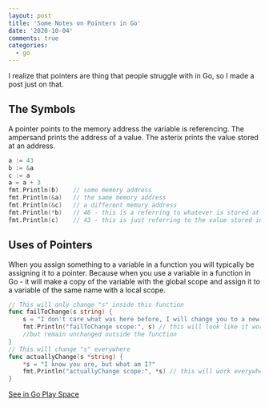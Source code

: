 ```yaml
---
layout: post
title: 'Some Notes on Pointers in Go'
date: '2020-10-04'
comments: true
categories:
  - go
---
```


I realize that pointers are thing that people struggle with in Go, so I made a post just on that.

## The Symbols

A pointer points to the memory address the variable is referencing. 
The ampersand prints the address of a value. The asterix prints the value stored at an address.

```go
a := 43
b := &a
c := a
a = a + 3
fmt.Println(b)    // some memory address
fmt.Println(&a)   // the same memory address
fmt.Println(&c)   // a different memory address
fmt.Println(*b)   // 46 - this is a referring to whatever is stored at the memory address of "a"
fmt.Println(c)    // 43 - this is just referring to the value stored in "a" at the time of assignment
```

## Uses of Pointers

When you assign something to a variable in a function you will typically be assigning it to a pointer. Because when you use a variable in a function in Go - it will make a copy of the variable with the global scope and assign it to a variable of the same name with a local scope.

```go
// This will only change "s" inside this function
func failToChange(s string) {
	s = "I don't care what was here before, I will change you to a new string!"
    fmt.Println("failToChange scope:", s) // this will look like it works here 
    //but remain unchanged outside the function
}
// This will change "s" everywhere
func actuallyChange(s *string) {
	*s = "I know you are, but what am I?"
	fmt.Println("actuallyChange scope:", *s) // this will work everywhere s is referenced
}
```

[See in Go Play Space](https://goplay.space/#JLNj3qxxBfS)

